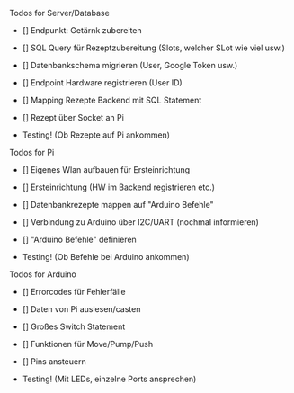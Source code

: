 Todos for Server/Database

- [] Endpunkt: Getärnk zubereiten
- [] SQL Query für Rezeptzubereitung (Slots, welcher SLot wie viel usw.)
- [] Datenbankschema migrieren (User, Google Token usw.)
- [] Endpoint Hardware registrieren (User ID)
- [] Mapping Rezepte Backend mit SQL Statement
- [] Rezept über Socket an Pi

- Testing! (Ob Rezepte auf Pi ankommen)

Todos for Pi

- [] Eigenes Wlan aufbauen für Ersteinrichtung
- [] Ersteinrichtung (HW im Backend registrieren etc.)
- [] Datenbankrezepte mappen auf "Arduino Befehle"
- [] Verbindung zu Arduino über I2C/UART (nochmal informieren)
- [] "Arduino Befehle" definieren

- Testing! (Ob Befehle bei Arduino ankommen)

Todos for Arduino

- [] Errorcodes für Fehlerfälle
- [] Daten von Pi auslesen/casten
- [] Großes Switch Statement
- [] Funktionen für Move/Pump/Push
- [] Pins ansteuern

- Testing! (Mit LEDs, einzelne Ports ansprechen)
